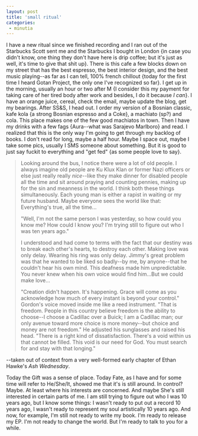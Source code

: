 ```yaml
---
layout: post
title: 'small ritual'
categories:
 - minutia
---
```



I have a new ritual since we finished recording and I ran out of the Starbucks Scott sent me and the Starbucks I bought in London {in case you didn't know, one thing they don't have here is drip coffee; but it's just as well, it's time to give that shit up}. There is this cafe a few blocks down on my street that has the best espresso, the best interior design, and the best music playing--as far as I can tell, 100% french chillout {today for the first time I heard Gotan Project, the only one I've recognized so far}. I get up in the morning, usually an hour or two after M {I consider this my payment for taking care of her tired body after work and besides, I do it because <em>I can</em>}. I have an orange juice, cereal, check the email, maybe update the blog, get my bearings. After SS&S, I head out. I order my version of a Bosnian classic, kafe kola {a strong Bosnian espresso and a Coke}, a machiato (sp?) and cola. This place makes one of the few good machiatos in town. Then I have my drinks with a few fags {Aura--what was Sarajevo Marlboro} and read. I realized that this is the only way I'm going to get through my backlog of books. I don't read for long, maybe a half hour. Maybe I space out, maybe I take some pics, usually I SMS someone about something. But it is good to just say fuckit to everything and "get fed" {as some people love to say}.


<blockquote>Looking around the bus, I notice there were a lot of old people. I always imagine old people are Ku Klux Klan or former Nazi officers or else just really really <em>nice</em>--like they make dinner for disabled people all the time and sit around praying and counting pennies, making up for the sin and meanness in the world. I think both these things simultaneously. Each young man is either a rapist in waiting or my future husband. Maybe everyone sees the world like that: Everything's true, all the time...

"Well, I'm not the same person I was yesterday, so how could you know me? How could I know you? I'm trying still to figure out who I was ten years ago."

I understood and had come to terms with the fact that our destiny was to break each other's hearts, to destroy each other. Making love was only delay. Wearing his ring was only delay. Jimmy's great problem was that he wanted to be liked so badly--by me, by anyone--that he couldn't hear his own mind. This deafness made him unpredictable. You never knew when his own voice would find him...But we could make love...

"Creation didn't happen. It's happening. Grace will come as you acknowledge how much of every instant is beyond your control." Gordon's voice moved inside me like a reed instrument. "That is freedom. People in this country believe freedom is the ability to choose--I choose a Cadillac over a Buick; I am a Cadillac man; our only avenue toward more choice is more money--but choice and money are not freedom." He adjusted his sunglasses and raised his head. "There is a right kind of dissatisfaction. There's a void within us that cannot be filled. This void is our need for God. You must search for and stay with that longing."</blockquote>


--taken out of context from a very well-formed early chapter of Ethan Hawke's <em>Ash Wednesday</em>.



Today the Gift was a sense of place. Today Fate, as I have and for some time will refer to He/She/It, showed me that it's is still around. In control? Maybe. At least where his interests are concerned. And maybe She's still interested in certain parts of me. I am still trying to figure out who I was 10 years ago, but I know some things: I wasn't ready to put out a record 10 years ago, I wasn't ready to represent my soul artistically 10 years ago. And now, for example, I'm still not ready to write my book. I'm ready to release my EP. I'm not ready to change the world. But I'm ready to talk to you for a while.
